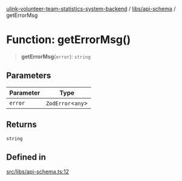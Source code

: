 [ulink-volunteer-team-statistics-system-backend](../wiki/Home) / [libs/api-schema](../wiki/libs.api-schema) / getErrorMsg

# Function: getErrorMsg()

> **getErrorMsg**(`error`): `string`

## Parameters

| Parameter | Type |
| ------ | ------ |
| `error` | `ZodError`\<`any`\> |

## Returns

`string`

## Defined in

[src/libs/api-schema.ts:12](https://github.com/Ulink-Volunteer-Team/statistics-system/blob/main/src/libs/api-schema.ts#L12)
